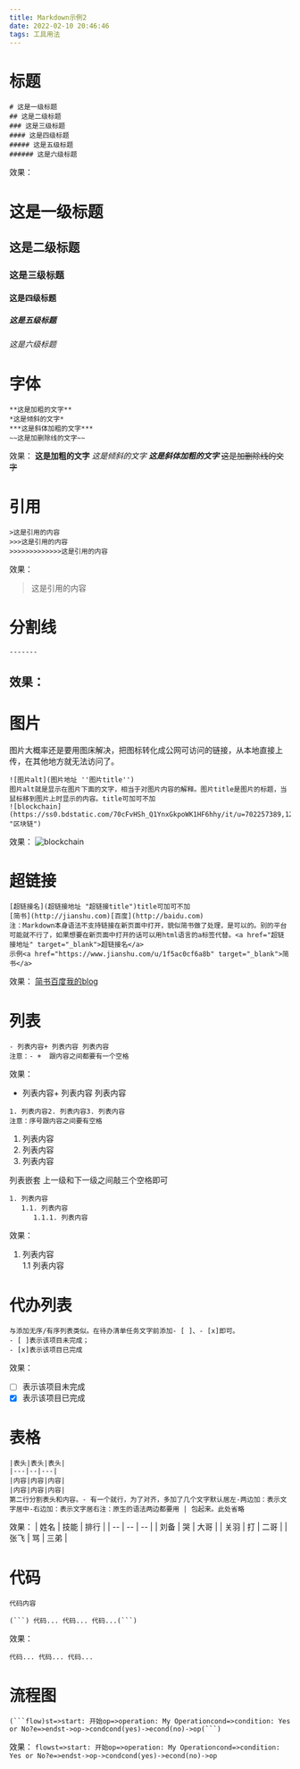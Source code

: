 ```yaml
---
title: Markdown示例2
date: 2022-02-10 20:46:46
tags: 工具用法
---
```


# 标题
```
# 这是一级标题
## 这是二级标题
### 这是三级标题
#### 这是四级标题
##### 这是五级标题
###### 这是六级标题
```
效果：
# 这是一级标题
## 这是二级标题
### 这是三级标题
#### 这是四级标题
##### 这是五级标题
###### 这是六级标题

# 字体
```
**这是加粗的文字**
*这是倾斜的文字*
***这是斜体加粗的文字***
~~这是加删除线的文字~~
```
效果：
**这是加粗的文字**
*这是倾斜的文字*
***这是斜体加粗的文字***
~~这是加删除线的文字~~

# 引用
```
>这是引用的内容
>>>这是引用的内容
>>>>>>>>>>>>>这是引用的内容
```
效果：
>这是引用的内容

# 分割线
```
-------
```
效果：
-------
# 图片
图片大概率还是要用图床解决，把图标转化成公网可访问的链接，从本地直接上传，在其他地方就无法访问了。
```
![图片alt](图片地址 ''图片title'')
图片alt就是显示在图片下面的文字，相当于对图片内容的解释。图片title是图片的标题，当鼠标移到图片上时显示的内容。title可加可不加
![blockchain](https://ss0.bdstatic.com/70cFvHSh_Q1YnxGkpoWK1HF6hhy/it/u=702257389,1274025419&fm=27&gp=0.jpg "区块链")
```
效果：
![blockchain](https://ss0.bdstatic.com/70cFvHSh_Q1YnxGkpoWK1HF6hhy/it/u=702257389,1274025419&fm=27&gp=0.jpg "区块链")
# 超链接
```
[超链接名](超链接地址 "超链接title")title可加可不加
[简书](http://jianshu.com)[百度](http://baidu.com)
注：Markdown本身语法不支持链接在新页面中打开，貌似简书做了处理，是可以的。别的平台可能就不行了，如果想要在新页面中打开的话可以用html语言的a标签代替。<a href="超链接地址" target="_blank">超链接名</a>
示例<a href="https://www.jianshu.com/u/1f5ac0cf6a8b" target="_blank">简书</a>
```
效果：
[简书](http://jianshu.com)[百度](http://baidu.com)[我的blog](https://winddsnow.github.io)

# 列表
```
- 列表内容+ 列表内容 列表内容
注意：- +  跟内容之间都要有一个空格
```
效果：
- 列表内容+ 列表内容 列表内容

```
1. 列表内容2. 列表内容3. 列表内容
注意：序号跟内容之间要有空格
```
1. 列表内容
2. 列表内容
3. 列表内容

列表嵌套
上一级和下一级之间敲三个空格即可
```
1. 列表内容  
   1.1. 列表内容   
      1.1.1. 列表内容
```
效果：
1. 列表内容    
   1.1 列表内容

# 代办列表
```
与添加无序/有序列表类似。在待办清单任务文字前添加- [ ]、- [x]即可。
- [ ]表示该项目未完成；
- [x]表示该项目已完成
```
效果：
- [ ] 表示该项目未完成
- [x] 表示该项目已完成

# 表格
```
|表头|表头|表头|
|---|--|---|
|内容|内容|内容|
|内容|内容|内容|
第二行分割表头和内容。- 有一个就行，为了对齐，多加了几个文字默认居左-两边加：表示文字居中-右边加：表示文字居右注：原生的语法两边都要用 | 包起来。此处省略
```
效果：
| 姓名 | 技能 | 排行 |
| --  | --  |  --  |
| 刘备 |  哭  | 大哥 |
| 关羽 |  打  | 二哥 |
| 张飞 |  骂  | 三弟 |
# 代码
````代码内容````
```
(```) 代码... 代码... 代码...(```)
```
效果：
``` 
代码... 代码... 代码...
```
# 流程图
```
(```flow)st=>start: 开始op=>operation: My Operationcond=>condition: Yes or No?e=>endst->op->condcond(yes)->econd(no)->op(```)
```
效果：
```flowst=>start: 开始op=>operation: My Operationcond=>condition: Yes or No?e=>endst->op->condcond(yes)->econd(no)->op```
